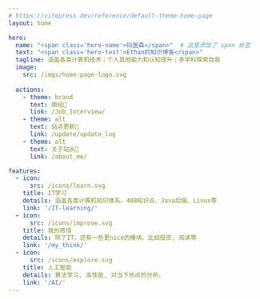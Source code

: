 ```yaml
---
# https://vitepress.dev/reference/default-theme-home-page
layout: home

hero:
  name: "<span class='hero-name'>码医森</span>"  # 这里添加了 span 标签
  text: "<span class='hero-text'>Ethan的知识博客</span>"
  tagline: 涵盖各类计算机技术；个人其他能力和认知提升；多学科探索自我
  image:
    src: /imgs/home-page-logo.svg
  
  actions:
    - theme: brand
      text: 面经🔎
      link: /Job_Interview/
    - theme: alt
      text: 站点更新📔
      link: /update/update_log
    - theme: alt
      text: 关于站长🙈
      link: /about_me/

features:
  - icon:
      src: /icons/learn.svg
    title: IT学习
    details: 涵盖各类计算机知识体系。408知识点、Java后端、Linux等
    link: '/IT-learning/'
  - icon: 
      src: /icons/improve.svg
    title: 我的感悟
    details: 除了IT，还有一些更nice的模块。比如投资, 阅读等
    link: '/my_think/'
  - icon: 
      src: /icons/explore.svg
    title: 人工智能
    details: 算法学习, 高性能, 对当下热点的分析。
    link: '/AI/'
---
```


<style>
:root {
  --vp-home-hero-name-color: transparent;
  --vp-home-hero-name-background: -webkit-linear-gradient(120deg, #bd34fe 30%, #41d1ff);

  --vp-home-hero-image-background-image: linear-gradient(-45deg, #bd34fe 50%, #47caff 50%);
  --vp-home-hero-image-filter: blur(44px);
}

@media (min-width: 640px) {
  :root {
    --vp-home-hero-image-filter: blur(56px);
  }
}

@media (min-width: 960px) {
  :root {
    --vp-home-hero-image-filter: blur(68px);
  }
}
</style>
